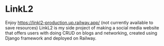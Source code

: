# LinkL2
Enjoy https://linkl2-production.up.railway.app/ (not currently available to save resources)
LinkL2 is my side project of making a social media website that offers users with doing CRUD on blogs and networking, created using Django framework and deployed on Railway.

